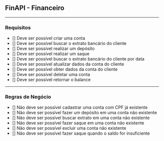 ## FinAPI - Financeiro

---

### Requisitos

- [] Deve ser possível criar uma conta
- [] Deve ser possível buscar o extrato bancário do cliente
- [] Deve ser possível realizar um depósito 
- [] Deve ser possível realizar um saque
- [] Deve ser possível buscar o extrato bancário do cliente por data
- [] Deve ser possível atualizar dados da conta do cliente 
- [] Deve ser possível obter dados da conta do cliente
- [] Deve ser possível deletar uma conta
- [] Deve ser possível retornar o balance

---

### Regras de Negócio

- [] Não deve ser possível cadastrar uma conta com CPF já existente
- [] Não deve ser possível fazer um depósito em uma conta não existente
- [] Não deve ser possível buscar extrato em uma conta não existente
- [] Não deve ser possível fazer saque em uma conta não existente
- [] Não deve ser possível excluir uma conta não existente
- [] Não deve ser possível fazer saque quando o saldo for insuficiente
